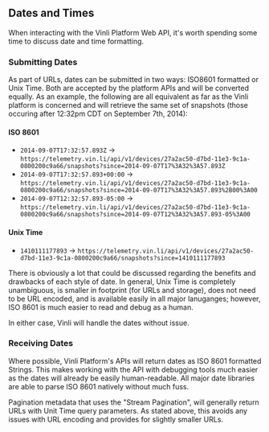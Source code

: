 Dates and Times
---------------

When interacting with the Vinli Platform Web API, it's worth spending some time to discuss date and time formatting.

###  Submitting Dates

As part of URLs, dates can be submitted in two ways: ISO8601 formatted or Unix Time.  Both are accepted by the platform APIs and will be converted equally.  As an example, the following are all equivalent as far as the Vinli platform is concerned and will retrieve the same set of snapshots (those occuring after 12:32pm CDT on September 7th, 2014):

#### ISO 8601
* `2014-09-07T17:32:57.893Z` -> `https://telemetry.vin.li/api/v1/devices/27a2ac50-d7bd-11e3-9c1a-0800200c9a66/snapshots?since=2014-09-07T17%3A32%3A57.893Z`
* `2014-09-07T17:32:57.893+00:00` -> `https://telemetry.vin.li/api/v1/devices/27a2ac50-d7bd-11e3-9c1a-0800200c9a66/snapshots?since=2014-09-07T17%3A32%3A57.893%2B00%3A00`
* `2014-09-07T12:32:57.893-05:00` -> `https://telemetry.vin.li/api/v1/devices/27a2ac50-d7bd-11e3-9c1a-0800200c9a66/snapshots?since=2014-09-07T12%3A32%3A57.893-05%3A00`

#### Unix Time

* `1410111177893` -> `https://telemetry.vin.li/api/v1/devices/27a2ac50-d7bd-11e3-9c1a-0800200c9a66/snapshots?since=1410111177893`

There is obviously a lot that could be discussed regarding the benefits and drawbacks of each style of date.  In general, Unix Time is completely unambiguous, is smaller in footprint (for URLs and storage), does not need to be URL encoded, and is available easily in all major lanuganges; however, ISO 8601 is much easier to read and debug as a human.

In either case, Vinli will handle the dates without issue.


### Receiving Dates

Where possible, Vinli Platform's APIs will return dates as ISO 8601 formatted Strings.  This makes working with the API with debugging tools much easier as the dates will already be easily human-readable.  All major date libraries are able to parse ISO 8601 natively without much fuss.

Pagination metadata that uses the "Stream Pagination", will generally return URLs with Unit Time query parameters.  As stated above, this avoids any issues with URL encoding and provides for slightly smaller URLs.